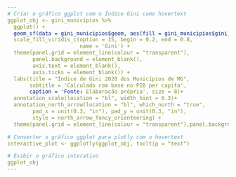 ```yaml
---
# Criar o gráfico ggplot com o Índice Gini como hovertext
ggplot_obj <- gini_municipios %>% 
  ggplot() +
  geom_sf(data = gini_municipios$geom, aes(fill = gini_municipios$gini, text = paste("Município: ", gini_municipios$NM_MUNICIP, "<br>Índice Gini: ", gini_municipios$gini))) +
  scale_fill_viridis_c(option = 15, begin = 0.2, end = 0.8,
                       name = 'Gini') +
  theme(panel.grid = element_line(colour = "transparent"),
        panel.background = element_blank(),
        axis.text = element_blank(),
        axis.ticks = element_blank()) +
  labs(title = "Índice de Gini 2020 dos Municípios de MG",
       subtitle = 'Calculado com base no PIB per capita',
       caption = 'Fonte: Elaboração própria', size = 8)+
  annotation_scale(location = "bl", width_hint = 0.3)+ 
  annotation_north_arrow(location = "bl", which_north = "true", 
        pad_x = unit(0.3, "in"), pad_y = unit(0.3, "in"),
        style = north_arrow_fancy_orienteering) +
  theme(panel.grid = element_line(colour = "transparent"),panel.background =  element_blank(),axis.text = element_blank(),axis.ticks = element_blank())

# Converter o gráfico ggplot para plotly com o hovertext
interactive_plot <- ggplotly(ggplot_obj, tooltip = "text")

# Exibir o gráfico interativo
ggplot_obj
---
```

